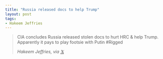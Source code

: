 ```yaml
---
title: "Russia released docs to help Trump"
layout: post
tags:
- Hakeem Jeffries
---
```


> CIA concludes Russia released stolen docs to hurt HRC &amp; help Trump. Apparently it pays to play footsie with Putin #Rigged
>
> <cite>Hakeem Jeffries, via [&#x1D54F;](https://x.com)</cite>
